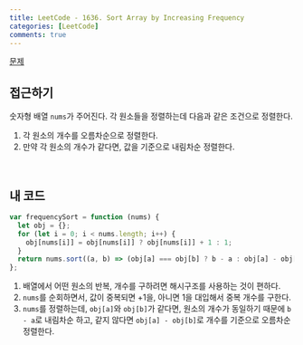 ```yaml
---
title: LeetCode - 1636. Sort Array by Increasing Frequency
categories: [LeetCode]
comments: true
---
```


[문제](https://leetcode.com/problems/sort-array-by-increasing-frequency/)

## 접근하기

숫자형 배열 `nums`가 주어진다. 각 원소들을 정렬하는데 다음과 같은 조건으로 정렬한다.

1. 각 원소의 개수를 오름차순으로 정렬한다.
2. 만약 각 원소의 개수가 같다면, 값을 기준으로 내림차순 정렬한다.

<br>

## 내 코드

```js
var frequencySort = function (nums) {
  let obj = {};
  for (let i = 0; i < nums.length; i++) {
    obj[nums[i]] = obj[nums[i]] ? obj[nums[i]] + 1 : 1;
  }
  return nums.sort((a, b) => (obj[a] === obj[b] ? b - a : obj[a] - obj[b]));
};
```

1. 배열에서 어떤 원소의 반복, 개수를 구하려면 해시구조를 사용하는 것이 편하다.
2. `nums`를 순회하면서, 값이 중복되면 +1을, 아니면 1을 대입해서 중복 개수를 구한다.
3. `nums`를 정렬하는데, `obj[a]`와 `obj[b]`가 같다면, 원소의 개수가 동일하기 때문에 `b - a`로 내림차순 하고, 같지 않다면 `obj[a] - obj[b]`로 개수를 기준으로 오름차순 정렬한다.
